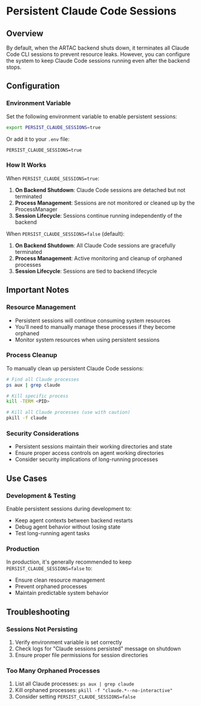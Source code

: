 # Persistent Claude Code Sessions

## Overview
By default, when the ARTAC backend shuts down, it terminates all Claude Code CLI sessions to prevent resource leaks. However, you can configure the system to keep Claude Code sessions running even after the backend stops.

## Configuration

### Environment Variable
Set the following environment variable to enable persistent sessions:

```bash
export PERSIST_CLAUDE_SESSIONS=true
```

Or add it to your `.env` file:
```
PERSIST_CLAUDE_SESSIONS=true
```

### How It Works
When `PERSIST_CLAUDE_SESSIONS=true`:

1. **On Backend Shutdown**: Claude Code sessions are detached but not terminated
2. **Process Management**: Sessions are not monitored or cleaned up by the ProcessManager
3. **Session Lifecycle**: Sessions continue running independently of the backend

When `PERSIST_CLAUDE_SESSIONS=false` (default):
1. **On Backend Shutdown**: All Claude Code sessions are gracefully terminated
2. **Process Management**: Active monitoring and cleanup of orphaned processes
3. **Session Lifecycle**: Sessions are tied to backend lifecycle

## Important Notes

### Resource Management
- Persistent sessions will continue consuming system resources
- You'll need to manually manage these processes if they become orphaned
- Monitor system resources when using persistent sessions

### Process Cleanup
To manually clean up persistent Claude Code sessions:

```bash
# Find all Claude processes
ps aux | grep claude

# Kill specific process
kill -TERM <PID>

# Kill all Claude processes (use with caution)
pkill -f claude
```

### Security Considerations
- Persistent sessions maintain their working directories and state
- Ensure proper access controls on agent working directories
- Consider security implications of long-running processes

## Use Cases

### Development & Testing
Enable persistent sessions during development to:
- Keep agent contexts between backend restarts
- Debug agent behavior without losing state
- Test long-running agent tasks

### Production
In production, it's generally recommended to keep `PERSIST_CLAUDE_SESSIONS=false` to:
- Ensure clean resource management
- Prevent orphaned processes
- Maintain predictable system behavior

## Troubleshooting

### Sessions Not Persisting
1. Verify environment variable is set correctly
2. Check logs for "Claude sessions persisted" message on shutdown
3. Ensure proper file permissions for session directories

### Too Many Orphaned Processes
1. List all Claude processes: `ps aux | grep claude`
2. Kill orphaned processes: `pkill -f "claude.*--no-interactive"`
3. Consider setting `PERSIST_CLAUDE_SESSIONS=false`